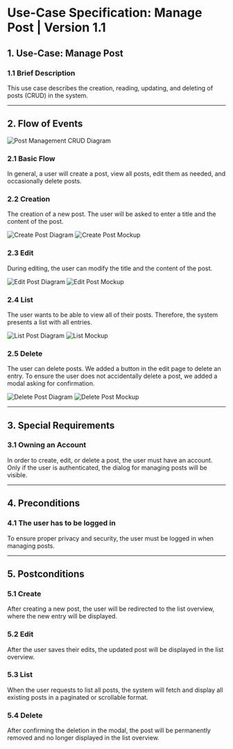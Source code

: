 # Use-Case Specification: Manage Post | Version 1.1

## 1. Use-Case: Manage Post  
### 1.1 Brief Description  
This use case describes the creation, reading, updating, and deleting of posts (CRUD) in the system.

---

## 2. Flow of Events  

![Post Management CRUD Diagram](Assets/Post%20Management%20crud.drawio.png)

### 2.1 Basic Flow  
In general, a user will create a post, view all posts, edit them as needed, and occasionally delete posts.

### 2.2 Creation  
The creation of a new post. The user will be asked to enter a title and the content of the post.

![Create Post Diagram](Assets/Create%20post%20drawio.drawio.png)
![Create Post Mockup](Assets/Create.png)


### 2.3 Edit  
During editing, the user can modify the title and the content of the post.

![Edit Post Diagram](Assets/Edit%20post%20drawio.drawio.png)
![Edit Post Mockup](Assets/Edit.png)


### 2.4 List  
The user wants to be able to view all of their posts. Therefore, the system presents a list with all entries.

![List Post Diagram](Assets/List%20.drawio.png)
![List Mockup](Assets/List.png)


### 2.5 Delete  
The user can delete posts. We added a button in the edit page to delete an entry. To ensure the user does not accidentally delete a post, we added a modal asking for confirmation.

![Delete Post Diagram](Assets/Delete%20post%20.drawio.png)
![Delete Post Mockup](Assets/Delete.png)


---

## 3. Special Requirements

### 3.1 Owning an Account  
In order to create, edit, or delete a post, the user must have an account. Only if the user is authenticated, the dialog for managing posts will be visible.

---

## 4. Preconditions

### 4.1 The user has to be logged in  
To ensure proper privacy and security, the user must be logged in when managing posts.

---

## 5. Postconditions

### 5.1 Create  
After creating a new post, the user will be redirected to the list overview, where the new entry will be displayed.

### 5.2 Edit  
After the user saves their edits, the updated post will be displayed in the list overview.

### 5.3 List  
When the user requests to list all posts, the system will fetch and display all existing posts in a paginated or scrollable format.

### 5.4 Delete  
After confirming the deletion in the modal, the post will be permanently removed and no longer displayed in the list overview.
